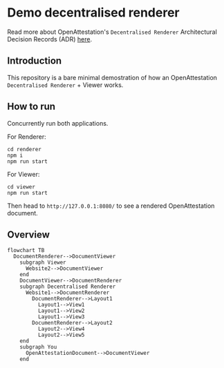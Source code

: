 # Demo decentralised renderer

Read more about OpenAttestation's `Decentralised Renderer` Architectural Decision Records (ADR) [here](https://github.com/Open-Attestation/adr/blob/master/decentralised_rendering.md).

## Introduction

This repository is a bare minimal demostration of how an OpenAttestation `Decentralised Renderer` + Viewer works.

## How to run

Concurrently run both applications.

For Renderer:

```
cd renderer
npm i
npm run start
```

For Viewer:

```
cd viewer
npm run start
```

Then head to `http://127.0.0.1:8080/` to see a rendered OpenAttestation document.

## Overview

```mermaid
flowchart TB
  DocumentRenderer-->DocumentViewer
    subgraph Viewer
      Website2-->DocumentViewer
    end
    DocumentViewer-->DocumentRenderer
    subgraph Decentralised Renderer
      Website1-->DocumentRenderer
        DocumentRenderer-->Layout1
          Layout1-->View1
          Layout1-->View2
          Layout1-->View3
        DocumentRenderer-->Layout2
          Layout2-->View4
          Layout2-->View5
    end
    subgraph You
      OpenAttestationDocument-->DocumentViewer
    end
```
